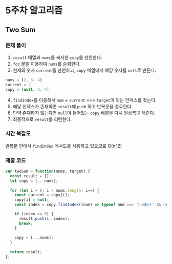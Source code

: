 # 5주차 알고리즘
## Two Sum
### 문제 풀이
1. `result` 배열과 `nums`를 복사한 `copy`를 선언한다.
2. `for` 문을 이용하여 `nums`를 순회한다.
3. 현재의 숫자 `current`를 선언하고, `copy` 배열에서 해당 숫자를 `null`로 만든다.
```javascript
nums = [2, 3, 4]
current = 2
copy = [null, 3, 4]
```
4. `findIndex`를 이용해서 `num` + `current` === `target`이 되는 인덱스를 찾는다.
5. 해당 인덱스가 존재하면 `result`에 `push` 하고 반복문을 종료한다.
6. 만약 존재하지 않는다면 `null`이 들어있는 `copy` 배열을 다시 원상복구 해준다.
7. 최종적으로 `result`를 리턴한다.

### 시간 복잡도
반복문 안에서 `findIndex` 메서드를 사용하고 있으므로 O(n^2)

### 제출 코드
```javascript
var twoSum = function(nums, target) {
  const result = [];
  let copy = [...nums];
  
  for (let i = 0; i < nums.length; i++) {
    const current = copy[i];
    copy[i] = null;
    const index = copy.findIndex((num) => typeof num === 'number' && num + current === target);

    if (index >= 0) {
      result.push(i, index);
      break;
    }
    
    copy = [...nums];
  }
  
  return result;
};
```
